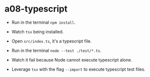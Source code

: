 # a08-typescript

- Run in the terminal `npm install`.

- Watch `tsx` being installed.

- Open `src/index.ts`, it's a typescript file.

- Run in the terminal `node --test ./test/*.ts`.

- Watch it fail because Node cannot execute typescript alone.

- Leverage `tsx` with the flag `--import` to execute typescript test files.
